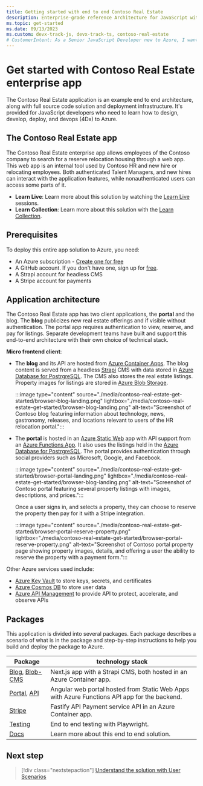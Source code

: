 ```yaml
---
title: Getting started with end to end Contoso Real Estate
description: Enterprise-grade reference Architecture for JavaScript with Contoso Real Estate, including source code, deployment infrastructure, end to end testing.
ms.topic: get-started
ms.date: 09/13/2023
ms.custom: devx-track-js, devx-track-ts, contoso-real-estate
# CustomerIntent: As a Senior JavaScript Developer new to Azure, I want learn how to build and deploy complex architectures so that build and deploy my own architecture.
---
```


# Get started with Contoso Real Estate enterprise app

The Contoso Real Estate application is an example end to end architecture, along with full source code solution and deployment infrastructure. It's provided for JavaScript developers who need to learn how to design, develop, deploy, and devops (4Dx) to Azure. 

## The Contoso Real Estate app

The Contoso Real Estate enterprise app allows employees of the Contoso company to search for a reserve relocation housing through a web app. This web app is an internal tool used by Contoso HR and new hire or relocating employees. Both authenticated Talent Managers, and new hires can interact with the application features, while nonauthenticated users can access some parts of it.

* **Learn Live**: Learn more about this solution by watching the [Learn Live](https://azure.github.io/Cloud-Native/Fall-For-IA/LearnLive) sessions.
* **Learn Collection**: Learn more about this solution with the [Learn Collection](https://aka.ms/contoso-real-estate/collection).

## Prerequisites

To deploy this entire app solution to Azure, you need:

* An Azure subscription - [Create one for free](https://azure.microsoft.com/free/cognitive-services?azure-portal=true)
* A GitHub account. If you don't have one, sign up for [free](https://github.com/join).  
* A Strapi account for headless CMS
* A Stripe account for payments

## Application architecture

The Contoso Real Estate app has two client applications, the **portal** and the blog. The **blog** publicizes new real estate offerings and if visible without authentication. The portal app requires authentication to view, reserve, and pay for listings. Separate development teams have built and support this end-to-end architecture with their own choice of technical stack. 

**Micro frontend client**:

* The **blog** and its API are hosted from [Azure Container Apps](/azure/container-apps). The blog content is served from a headless [Strapi](https://strapi.io/) CMS with data stored in [Azure Database for PostrgreSQL](/azure/postgresql). The CMS also stores the real estate listings. Property images for listings are stored in [Azure Blob Storage](/azure/storage/blobs/).

    :::image type="content" source="./media/contoso-real-estate-get-started/browser-blog-landing.png" lightbox="./media/contoso-real-estate-get-started/browser-blog-landing.png" alt-text="Screenshot of Contoso blog featuring information about technology, news, gastronomy, releases, and locations relevant to users of the HR relocation portal.":::


* The **portal** is hosted in an [Azure Static Web](/azure/static-web-apps) app with API support from an [Azure Functions App](/azure/azure-functions). It also uses the listings held in the [Azure Database for PostrgreSQL](/azure/postgresql). The portal provides authentication through social providers such as Microsoft, Google, and Facebook.

    :::image type="content" source="./media/contoso-real-estate-get-started/browser-portal-landing.png" lightbox="./media/contoso-real-estate-get-started/browser-blog-landing.png" alt-text="Screenshot of Contoso portal featuring several property listings with images, descriptions, and prices.":::

    Once a user signs in, and selects a property, they can choose to reserve the property then pay for it with a Stripe integration. 

    :::image type="content" source="./media/contoso-real-estate-get-started/browser-portal-reserve-property.png" lightbox="./media/contoso-real-estate-get-started/browser-portal-reserve-property.png" alt-text="Screenshot of Contoso portal property page showing property images, details, and offering a user the ability to reserve the property with a payment form.":::

Other Azure services used include: 

* [Azure Key Vault](/azure/key-vault) to store keys, secrets, and certificates
* [Azure Cosmos DB](/azure/cosmos-db) to store user data
* [Azure API Management](/azure/api-management) to provide API to protect, accelerate, and observe APIs

## Packages

This application is divided into several packages. Each package describes a scenario of what is in the package and step-by-step instructions to help you build and deploy the package to Azure. 

|Package|technology stack|
|--|--|
|[Blog](https://github.com/Azure-Samples/contoso-real-estate/tree/main/packages/blog), [Blob-CMS](https://github.com/Azure-Samples/contoso-real-estate/tree/main/packages/blog-cms)|Next.js app with a Strapi CMS, both hosted in an Azure Container app.|
|[Portal](https://github.com/Azure-Samples/contoso-real-estate/tree/main/packages/portal), [API](https://github.com/Azure-Samples/contoso-real-estate/tree/main/packages/api)|Angular web portal hosted from Static Web Apps with Azure Functions API app for the backend.|
|[Stripe](https://github.com/Azure-Samples/contoso-real-estate/tree/main/packages/stripe)|Fastify API Payment service API in an Azure Container app.|
|[Testing](https://github.com/Azure-Samples/contoso-real-estate/tree/main/packages/testing)|End to end testing with Playwright.|
|[Docs](https://github.com/Azure-Samples/contoso-real-estate/tree/main/packages/docs)|Learn more about this end to end solution.|


## Next step

> [!div class="nextstepaction"]
> [Understand the solution with User Scenarios](contoso-real-estate-user-scenarios.md)
